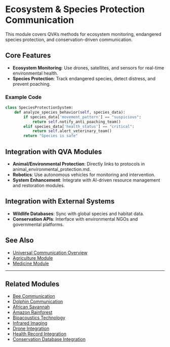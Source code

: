 # Ecosystem & Species Protection Communication

This module covers QVA’s methods for ecosystem monitoring, endangered species protection, and conservation-driven communication.

## Core Features
- **Ecosystem Monitoring**: Use drones, satellites, and sensors for real-time environmental health.
- **Species Protection**: Track endangered species, detect distress, and prevent poaching.

### Example Code
```python
class SpeciesProtectionSystem:
    def analyze_species_behavior(self, species_data):
        if species_data['movement_pattern'] == "suspicious":
            return self.notify_anti_poaching_team()
        elif species_data['health_status'] == "critical":
            return self.alert_veterinary_team()
        return "Species is safe"
```

## Integration with QVA Modules
- **Animal/Environmental Protection**: Directly links to protocols in animal_environmental_protection.md.
- **Robotics**: Use autonomous vehicles for monitoring and intervention.
- **System Enhancement**: Integrate with AI-driven resource management and restoration modules.

## Integration with External Systems
- **Wildlife Databases**: Sync with global species and habitat data.
- **Conservation APIs**: Interface with environmental NGOs and governmental platforms.

## See Also
- [Universal Communication Overview](universal_communication.md)
- [Agriculture Module](agriculture.md)
- [Medicine Module](medicine.md)

---

## Related Modules
- [Bee Communication](bee_communication.md)
- [Dolphin Communication](dolphin_communication.md)
- [African Savannah](african_savannah.md)
- [Amazon Rainforest](amazon_rainforest.md)
- [Bioacoustics Technology](bioacoustics.md)
- [Infrared Imaging](infrared_imaging.md)
- [Drone Integration](drone_integration.md)
- [Health Record Integration](health_record_integration.md)
- [Conservation Database Integration](conservation_database_integration.md)
